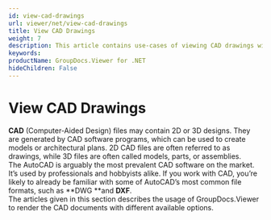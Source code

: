 ```yaml
---
id: view-cad-drawings
url: viewer/net/view-cad-drawings
title: View CAD Drawings
weight: 7
description: This article contains use-cases of viewing CAD drawings with GroupDocs.Viewer within your .NET applications.
keywords: 
productName: GroupDocs.Viewer for .NET
hideChildren: False
---
```

# View CAD Drawings

**CAD** (Computer-Aided Design) files may contain 2D or 3D designs. They are generated by CAD software programs, which can be used to create models or architectural plans. 2D CAD files are often referred to as drawings, while 3D files are often called models, parts, or assemblies.  
The AutoCAD is arguably the most prevalent CAD software on the market. It’s used by professionals and hobbyists alike. If you work with CAD, you’re likely to already be familiar with some of AutoCAD’s most common file formats, such as **DWG **and **DXF**.   
The articles given in this section describes the usage of GroupDocs.Viewer to render the CAD documents with different available options.
